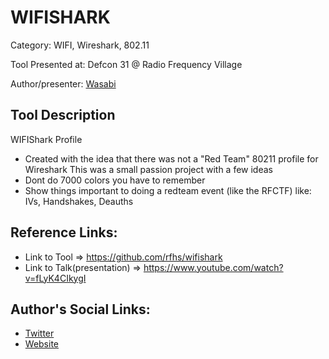 # WIFISHARK
Category: WIFI, Wireshark, 802.11

Tool Presented at: Defcon 31 @ Radio Frequency Village

Author/presenter: [Wasabi](https://github.com/thewasabiguy)

## Tool Description

WIFIShark Profile

- Created with the idea that there was not a "Red Team" 80211 profile for Wireshark This was a small passion project with a few ideas 
- Dont do 7000 colors you have to remember 
- Show things important to doing a redteam event (like the RFCTF) like: IVs, Handshakes, Deauths

## Reference Links:
- Link to Tool => https://github.com/rfhs/wifishark
- Link to Talk(presentation) => https://www.youtube.com/watch?v=fLyK4CIkygI

## Author's Social Links:
- [Twitter](https://twitter.com/spiceywasabi)
- [Website](https://YourWork/PersonalLink.com)
